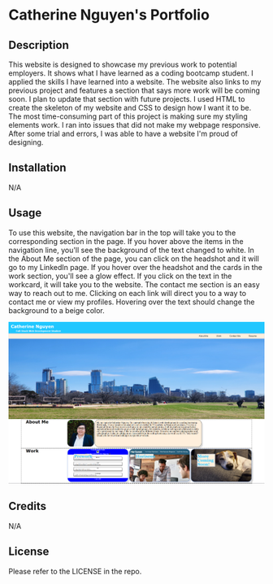 # Catherine Nguyen's Portfolio

## Description

This website is designed to showcase my previous work to potential employers. It shows what I have learned as a coding bootcamp student. I applied the skills I have learned into a website. The website also links to my previous project and features a section that says more work will be coming soon. I plan to update that section with future projects. I used HTML to create the skeleton of my website and CSS to design how I want it to be. The most time-consuming part of this project is making sure my styling elements work. I ran into issues that did not make my webpage responsive. After some trial and errors, I was able to have a website I'm proud of designing.

## Installation

N/A

## Usage

To use this website, the navigation bar in the top will take you to the corresponding section in the page. If you hover above the items in the navigation line, you'll see the background of the text changed to white. 
In the About Me section of the page, you can click on the headshot and it will go to my LinkedIn page. If you hover over the headshot and the cards in the work section, you'll see a glow effect. If you click on the text in the workcard, it will take you to the website. 
The contact me section is an easy way to reach out to me. Clicking on each link will direct you to a way to contact me or view my profiles. Hovering over the text should change the background to a beige color.

![website](assets/images/Portolio-Website-Screenshot.png)

## Credits

N/A

## License

Please refer to the LICENSE in the repo.
